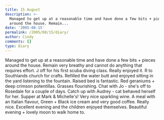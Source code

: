 ```yaml
---
title: 15 August
description: >-
  Managed to get up at a reasonable time and have done a few bits + pieces
  around the house. Remain...
date: '2005-08-15'
permalink: /2005/08/15/diary/
author: Cindy
comments: []
type: Diary
---
```


Managed to get up at a reasonable time and have done a few bits + pieces around the house. Remain very breathy and cannot do anything that requires effort. J off for his first scuba diving class. Really enjoyed it. R to Southlands church for crafts. Refilled the water butt and enjoyed sitting in the yard listening to the fountain. Raised bed is fantastic. Red geraniums + deep crimson potentillas. Grasses flourishing. Chat with Jo - she's off to Rosedale for a couple of days. Catch up with Audrey - cat behaved herself for her. Supper at Mark & Michelle's! Very nice sparkling wine. A meal with an Italian flavour, Green + Black ice cream and very good coffee. Really nice. Excellent evening and the children enjoyed themselves. Beautiful evening + lovely moon to walk home to.
